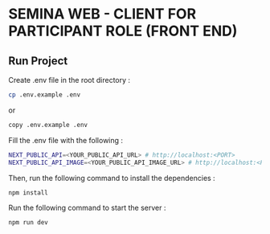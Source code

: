# SEMINA WEB - CLIENT FOR PARTICIPANT ROLE (FRONT END)

## Run Project

Create .env file in the root directory :

```sh
cp .env.example .env
```

or

```sh
copy .env.example .env
```

Fill the .env file with the following :

```sh
NEXT_PUBLIC_API=<YOUR_PUBLIC_API_URL> # http://localhost:<PORT>
NEXT_PUBLIC_API_IMAGE=<YOUR_PUBLIC_API_IMAGE_URL> # http://localhost:<PORT>
```

Then, run the following command to install the dependencies :

```sh
npm install
```

Run the following command to start the server :

```sh
npm run dev
```
